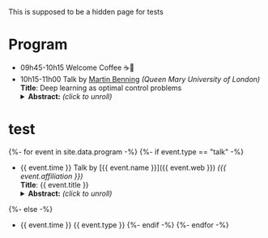 This is supposed to be a hidden page for tests

# Program

- 09h45-10h15 Welcome Coffee :coffee::cookie:
- 10h15-11h00 Talk by [Martin Benning](https://www.qmul.ac.uk/maths/profiles/benningmartin.html) *(Queen Mary University of London)*<br/>
  **Title**: Deep learning as optimal control problems<br/>
  <details>
  <summary><b>Abstract:</b> <i>(click to unroll)</i></summary>
  <p>
  We consider recent works where deep neural networks have been interpreted as discretisations of an optimal control problem subject to an ordinary differential equation constraint. We review the first order conditions for optimality, and the conditions ensuring optimality after discretisation. This leads to a class of algorithms for solving the discrete optimal control problem which guarantee that the corresponding discrete necessary conditions for optimality are fulfilled. The differential equation setting lends itself to learning additional parameters such as the time discretisation. We explore this extension alongside natural constraints (e.g. time steps lying in a simplex) and compare these deep learning algorithms numerically in terms of induced flow and generalisation ability. We conclude by addressing the interpretation of this extension as iterative regularisation methods for inverse problems. This is joint work with Elena Celledoni, Matthias J. Ehrhardt, Brynjulf Owren and Carola-Bibiane Schönlieb.
  </p>
  </details>
  
  
# test

<!-- Here we do a loop over the data registered in _data/program.yml by using Liquid for Jekyll -->
{%- for event in site.data.program -%}
{%- if event.type == "talk" -%}
- {{ event.time }} Talk by [{{ event.name }}]({{ event.web }}) *({{ event.affiliation }})*<br/>
  **Title**: {{ event.title }}<br/>
  <details>
  <summary><b>Abstract:</b> <i>(click to unroll)</i></summary>
  <p>{{ event.abstract }}</p>
  </details>
{%- else -%}
- {{ event.time }} {{ event.type }}
{%- endif -%}
{%- endfor -%}
